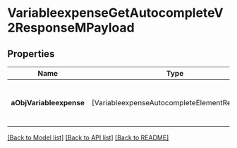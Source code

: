 # VariableexpenseGetAutocompleteV2ResponseMPayload

## Properties
Name | Type | Description | Notes
------------ | ------------- | ------------- | -------------
**aObjVariableexpense** | [VariableexpenseAutocompleteElementResponse] | An array of Variableexpense autocomplete element response. | 

[[Back to Model list]](../README.md#documentation-for-models) [[Back to API list]](../README.md#documentation-for-api-endpoints) [[Back to README]](../README.md)


